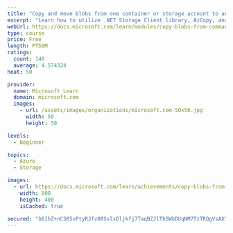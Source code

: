```yaml
---
title: "Copy and move blobs from one container or storage account to another from the command line and in code"
excerpt: "Learn how to utilize .NET Storage Client library, AzCopy, and Azure CLI utilities to copy and move blobs between contains and storage accounts both synchronously and asynchronously."
webUrl: https://docs.microsoft.com/learn/modules/copy-blobs-from-command-line-and-code/
type: course
price: Free
length: PT58M
ratings:
  count: 148
  average: 4.574324
heat: 50

provider:
  name: Microsoft Learn
  domain: microsoft.com
  images:
    - url: /assets/images/organizations/microsoft.com-50x50.jpg
      width: 50
      height: 50

levels:
  - Beginner

topics:
  - Azure
  - Storage

images:
  - url: https://docs.microsoft.com/learn/achievements/copy-blobs-from-command-line-and-code-social.png
    width: 800
    height: 400
    isCached: true

secured: "h6JhZ+nCSR5xPtyRJfv08SslsDljkfj7TaqBZJlThSWbDUqNM7TzTRQgVsAXYW5KRL8PcAp3cwt9rxSmFmmsu7oH+VBVMO/PBATYnvfuSFEWJ1SU0kTeJskQZI1JvRPZ+XiCbY5Zzj3sXo2l045w1qB/o+1v9qX9sHcnEW+ly9hP+syh7b7rcr1agT5dhrAzU9PjYJpxFHYglsHuhViz9S5r6ztUkMZtQXtz2IsJefM7xMiOtVRsvnVQJNYc0/6I1D/6G07JFHAAaoczof/C9tICOT68Ht7ngzd1g2JszYDQgj+qX5Bvq9BqDJMB5N0JLgjdx0gFPQvLIVFnkX2uUOK7Ts2mDD1ItFkxLgbthArX7isFu5CVY6n9QyFZqAInF8CNeRWYvVj1KGIAruC7TC0ZO6HQWUaww2heG28z1y0=;PQMj7Xi8qPWIWw5kXPnIPw=="
---
```


